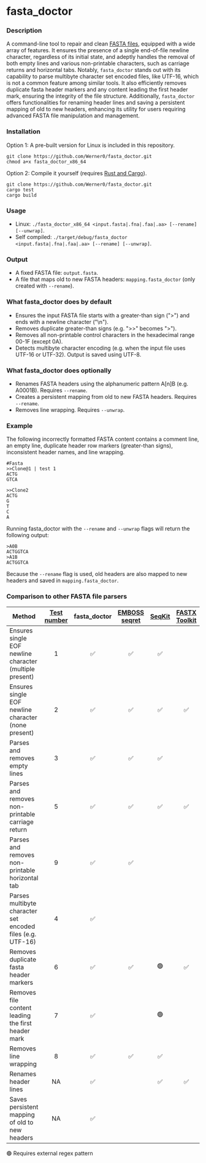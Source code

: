 # fasta_doctor  
### Description
A command-line tool to repair and clean [FASTA files](https://en.wikipedia.org/wiki/FASTA_format), equipped with a wide array of features. It ensures the presence of a single end-of-file newline character, regardless of its initial state, and adeptly handles the removal of both empty lines and various non-printable characters, such as carriage returns and horizontal tabs. Notably, `fasta_doctor` stands out with its capability to parse multibyte character set encoded files, like UTF-16, which is not a common feature among similar tools. It also efficiently removes duplicate fasta header markers and any content leading the first header mark, ensuring the integrity of the file structure. Additionally, `fasta_doctor` offers functionalities for renaming header lines and saving a persistent mapping of old to new headers, enhancing its utility for users requiring advanced FASTA file manipulation and management.

### Installation 
Option 1: A pre-built version for Linux is included in this repository.
```
git clone https://github.com/Werner0/fasta_doctor.git
chmod a+x fasta_doctor_x86_64
```
Option 2: Compile it yourself (requires [Rust and Cargo](https://doc.rust-lang.org/cargo/getting-started/installation.html)).
```
git clone https://github.com/Werner0/fasta_doctor.git
cargo test
cargo build
```
### Usage
+ Linux: `./fasta_doctor_x86_64 <input.fasta|.fna|.faa|.aa> [--rename] [--unwrap]`.  
+ Self compiled: `./target/debug/fasta_doctor <input.fasta|.fna|.faa|.aa> [--rename] [--unwrap]`.

### Output
+ A fixed FASTA file: `output.fasta`.
+ A file that maps old to new FASTA headers: `mapping.fasta_doctor` (only created with `--rename`).

### What fasta_doctor does by default
+ Ensures the input FASTA file starts with a greater-than sign (">") and ends with a newline character ("\n").
+ Removes duplicate greater-than signs (e.g. ">>" becomes ">").
+ Removes all non-printable control characters in the hexadecimal range 00-1F (except 0A).
+ Detects multibyte character encoding (e.g. when the input file uses UTF-16 or UTF-32). Output is saved using UTF-8.

### What fasta_doctor does optionally
+ Renames FASTA headers using the alphanumeric pattern A[n]B (e.g. A0001B). Requires `--rename`.
+ Creates a persistent mapping from old to new FASTA headers. Requires `--rename`.
+ Removes line wrapping. Requires `--unwrap`.

### Example
The following incorrectly formatted FASTA content contains a comment line, an empty line, duplicate header row markers (greater-than signs), inconsistent header names, and line wrapping.
```
#Fasta
>>Clone@1 | test 1
ACTG
GTCA

>>Clone2
ACTG
G
T
C
A
```
Running fasta_doctor with the `--rename` and `--unwrap` flags will return the following output:
```
>A0B
ACTGGTCA
>A1B
ACTGGTCA
```
Because the `--rename` flag is used, old headers are also mapped to new headers and saved in `mapping.fasta_doctor`.

### Comparison to other FASTA file parsers
| Method | [Test number](example/) |	fasta_doctor | [EMBOSS seqret](https://www.ebi.ac.uk/jdispatcher/sfc/emboss_seqret) | [SeqKit](https://bioinf.shenwei.me/seqkit/) | [FASTX Toolkit](http://hannonlab.cshl.edu/fastx_toolkit/) |
| --- | :---:| :---: | :---: | :---: | :---: |
Ensures single EOF newline character (multiple present) | 1 | :white_check_mark: | :white_check_mark: | :white_check_mark: | |	
Ensures single EOF newline character (none present) | 2 | :white_check_mark: | :white_check_mark: | :white_check_mark: | :white_check_mark: |
Parses and removes empty lines | 3 | :white_check_mark: | :white_check_mark: |:white_check_mark: | |	
Parses and removes non-printable carriage return | 5 | :white_check_mark: | :white_check_mark: | :white_check_mark: | :white_check_mark: |
Parses and removes non-printable horizontal tab | 9 | :white_check_mark: | :white_check_mark: | | |		
Parses multibyte character set encoded files (e.g. UTF-16) | 4 |:white_check_mark: | | | |			
Removes duplicate fasta header markers | 6 | :white_check_mark: | :white_check_mark: | :green_circle: | :white_check_mark: |
Removes file content leading the first header mark | 7 | :white_check_mark: | | :green_circle: | |	
Removes line wrapping | 8 | :white_check_mark: | :white_check_mark: | :white_check_mark: | |	
Renames header lines | NA | :white_check_mark: | | :white_check_mark: | :white_check_mark: |
Saves persistent mapping of old to new headers | NA | :white_check_mark: | | | |  

:green_circle: Requires external regex pattern
